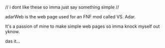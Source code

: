 // i dont like these so imma just say something simple //

adarWeb is the web page used for an FNF mod called VS. Adar.

It's a passion of mine to make simple web pages so imma knock myself out yknow.

das it...
